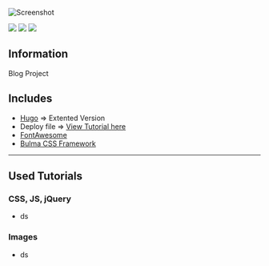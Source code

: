 ![Screenshot](static/images/screenshot.jpg)

![](https://img.shields.io/badge/Platform-Windows-blue) ![](https://img.shields.io/badge/Editor-Visual_Studio_Code-green) ![](https://img.shields.io/badge/Image_Edit-Gimp-purple)

## Information
Blog Project

## Includes
* [Hugo](https://gohugo.io) => Extented Version
* Deploy file => [View Tutorial here](https://gist.github.com/AngelCrawford/06dbd50beee9f96064b8dc1d71dfa120)
* [FontAwesome](https://fontawesome.com)
* [Bulma CSS Framework](https://bulma.io)

---

## Used Tutorials
### CSS, JS, jQuery
* ds

### Images
* ds